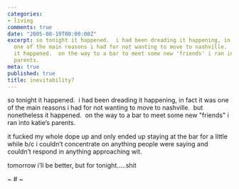 ```yaml
---
categories:
- living
comments: true
date: "2005-08-19T00:00:00Z"
excerpt: so tonight it happened.  i had been dreading it happening, in fact it was
  one of the main reasons i had for not wanting to move to nashville.  but nonetheless
  it happened.  on the way to a bar to meet some new 'friends' i ran into katie’s
  parents.
meta: true
published: true
title: inevitability?
---
```


so tonight it happened.  i had been dreading it happening, in fact it was one of the main reasons i had for not wanting to move to nashville.  but nonetheless it happened.  on the way to a bar to meet some new "friends" i ran into katie’s parents.

it fucked my whole dope up and only ended up staying at the bar for a little while b/c i couldn’t concentrate on anything people were saying and couldn’t respond in anything approaching wit.

tomorrow i’ll be better, but for tonight…..shit

~ # ~